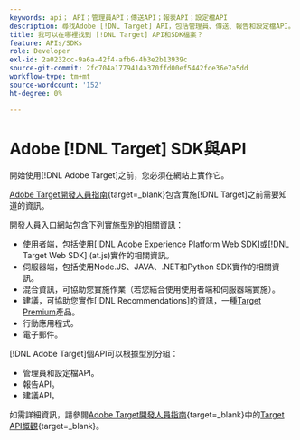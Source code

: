 ```yaml
---
keywords: api； API；管理員API；傳送API；報表API；設定檔API
description: 尋找Adobe [!DNL Target] API，包括管理員、傳送、報告和設定檔API。
title: 我可以在哪裡找到 [!DNL Target] API和SDK檔案？
feature: APIs/SDKs
role: Developer
exl-id: 2a0232cc-9a6a-42f4-afb6-4b3e2b13939c
source-git-commit: 2fc704a1779414a370ffd00ef5442fce36e7a5dd
workflow-type: tm+mt
source-wordcount: '152'
ht-degree: 0%

---
```


# Adobe [!DNL Target] SDK與API

開始使用[!DNL Adobe Target]之前，您必須在網站上實作它。

[Adobe Target開發人員指南](https://experienceleague.adobe.com/docs/target-dev/developer/overview.html?lang=zh-Hant){target=_blank}包含實施[!DNL Target]之前需要知道的資訊。

開發人員入口網站包含下列實施型別的相關資訊：

* 使用者端，包括使用[!DNL Adobe Experience Platform Web SDK]或[!DNL Target Web SDK] (at.js)實作的相關資訊。
* 伺服器端，包括使用Node.JS、JAVA、.NET和Python SDK實作的相關資訊。
* 混合資訊，可協助您實施作業（若您結合使用使用者端和伺服器端實施）。
* 建議，可協助您實作[!DNL Recommendations]的資訊，一種[Target Premium](/help/main/c-intro/intro.md#premium)產品。
* 行動應用程式。
* 電子郵件。

[!DNL Adobe Target]個API可以根據型別分組：

* 管理員和設定檔API。
* 報告API。
* 建議API。

如需詳細資訊，請參閱[Adobe Target開發人員指南](https://experienceleague.adobe.com/docs/target-dev/developer/implementation/before-implement/considerations-before-you-implement-target.html?lang=zh-Hant){target=_blank}中的[Target API概觀](https://experienceleague.adobe.com/docs/target-dev/developer/overview.html?lang=zh-Hant){target=_blank}。
